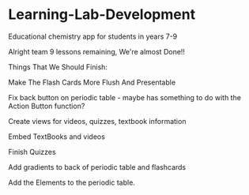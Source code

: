 # Learning-Lab-Development
Educational chemistry app for students in years 7-9

Alright team 9 lessons remaining, We're almost Done!!

Things That We Should Finish:

Make The Flash Cards More Flush And Presentable

Fix back button on periodic table - maybe has something to do with the Action Button function?

Create views for videos, quizzes, textbook information

Embed TextBooks and videos

Finish Quizzes

Add gradients to back of periodic table and flashcards

Add the Elements to the periodic table.



